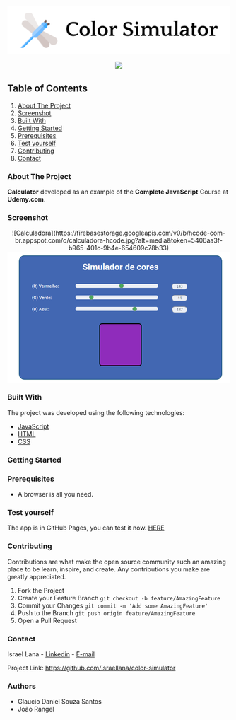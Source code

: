 <div align="center">

<img src="https://raw.githubusercontent.com/israellana/color-simulator/master/Screenshots/screenshot1.PNG" alt="alt text" >

![](https://img.shields.io/badge/Made%20in-IGTI%20Bootcamp-blue)

</div>

## Table of Contents

1. [ About The Project ](#about)
2. [ Screenshot ](#screen)
3. [ Built With ](#built)
4. [ Getting Started ](#start)
5. [ Prerequisites ](#requisites)
6. [ Test yourself ](#test)
7. [ Contributing ](#contribute)
8. [ Contact ](#contact)

<a name="about"></a>
### About The Project

**Calculator** developed as an example of the **Complete JavaScript** Course at **Udemy.com**.

<a name="screen"></a>
### Screenshot

<div align="center">
  ![Calculadora](https://firebasestorage.googleapis.com/v0/b/hcode-com-br.appspot.com/o/calculadora-hcode.jpg?alt=media&token=5406aa3f-b965-401c-9b4e-654609c78b33)
<img align="center" src="https://raw.githubusercontent.com/israellana/color-simulator/master/Screenshots/screenshot2.PNG" alt="alt text" > 
</div>

<a name="built"></a>
### Built With

The project was developed using the following technologies:

- [JavaScript](https://www.javascript.com/)
- [HTML](https://www.w3schools.com/html/)
- [CSS](https://www.w3schools.com/css/)

<a name="start"></a>
### Getting Started

<a name="requisites"></a>
### Prerequisites

- A browser is all you need.

<a name="test"></a>
### Test yourself

The app is in GitHub Pages, you can test it now. [HERE](https://israellana.github.io/color-simulator/)

<a name="contribute"></a>
### Contributing

Contributions are what make the open source community such an amazing place to be learn, inspire, and create. Any contributions you make are greatly appreciated.

1. Fork the Project
2. Create your Feature Branch `git checkout -b feature/AmazingFeature`
3. Commit your Changes `git commit -m 'Add some AmazingFeature'`
4. Push to the Branch `git push origin feature/AmazingFeature`
5. Open a Pull Request

<a name="contact"></a>
### Contact

Israel Lana - [Linkedin](https://www.linkedin.com/in/israel-lana-0ab3a512a/) - [E-mail](mailto:israellana_@hotmail.com)

Project Link: https://github.com/israellana/color-simulator

### Authors

- Glaucio Daniel Souza Santos
- João Rangel
